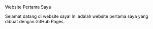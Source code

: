 Website Pertama Saya

Selamat datang di website saya!
Ini adalah website pertama saya yang dibuat dengan GitHub Pages.
